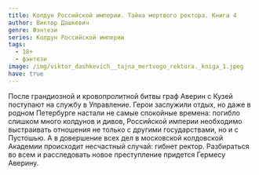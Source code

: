 ```yaml
---
title: Колдун Российской империи. Тайна мертвого ректора. Книга 4
author: Виктор Дашкевич
genre: Фэнтези
series: Колдун Российской империи
tags:
  - 18+
  - фэнтези
image: /img/viktor_dashkevich__tajna_mertvogo_rektora._kniga_1.jpeg
have: true
---
```

После грандиозной и кровопролитной битвы граф Аверин с Кузей поступают на службу в Управление. Герои заслужили отдых, но даже в родном Петербурге настали не самые спокойные времена: погибло слишком много колдунов и дивов, Российской империи необходимо выстраивать отношения не только с другими государствами, но и с Пустошью. А в довершение всех дел в московской колдовской Академии происходит несчастный случай: гибнет ректор. Разбираться во всем и расследовать новое преступление придется Гермесу Аверину.